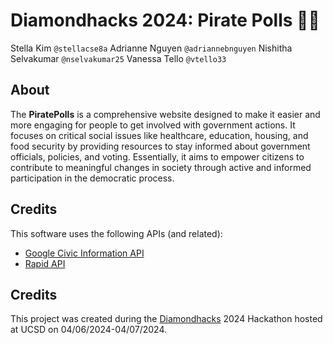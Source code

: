 # Diamondhacks 2024: Pirate Polls 🏴‍☠️

Stella Kim `@stellacse8a`
Adrianne Nguyen `@adriannebnguyen`
Nishitha Selvakumar `@nselvakumar25`
Vanessa Tello `@vtello33`

## About

The **PiratePolls** is a comprehensive website designed to make it easier and more engaging for people to get involved with government actions. It focuses on critical social issues like healthcare, education, housing, and food security by providing resources to stay informed about government officials, policies, and voting. Essentially, it aims to empower citizens to contribute to meaningful changes in society through active and informed participation in the democratic process.

## Credits

This software uses the following APIs (and related):

- [Google Civic Information API](https://developers.google.com/civic-information)
- [Rapid API](https://rapidapi.com/hub)

## Credits

This project was created during the [Diamondhacks](acmurl.com/diamondhacks-guide) 2024 Hackathon hosted at UCSD on 04/06/2024-04/07/2024.
